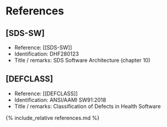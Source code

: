 # References

## [SDS-SW]

- Reference: [[SDS-SW]]
- Identification: DHF280123
- Title / remarks: SDS Software Architecture (chapter 10)

## [DEFCLASS]

- Reference: [[DEFCLASS]]
- Identification: ANSI/AAMI SW91:2018
- Title / remarks: Classification of Defects in Health Software

{% include_relative references.md %}
